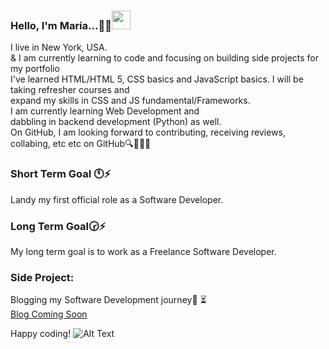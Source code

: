 ### Hello,  I'm María...💬:blush:<img src="https://raw.githubusercontent.com/MartinHeinz/MartinHeinz/master/wave.gif" width="30px">

<!--
**MariaCorpeno/MariaCorpeno** is a ✨ _special_ ✨ repository because its `README.md` (this file) appears on your GitHub profile.

Here are some ideas to get you started:

- 🔭 I’m currently working on ...
- 🌱 I’m currently learning ...
- 👯 I’m looking to collaborate on ...
- 🤔 I’m looking for help with ...
- 💬 Ask me about ...
- 📫 How to reach me: ...
- 😄 Pronouns: ...
- ⚡ Fun fact: ...
-->

I live in New York, USA.<br> & I am currently learning to code and focusing on building side projects for my portfolio<br>
I've learned HTML/HTML 5, CSS basics and JavaScript basics. I will be taking refresher courses and <br>
expand my skills in CSS and JS fundamental/Frameworks. <br>
I am currently learning Web Development and <br>dabbling in backend development  (Python) as well. <br> 
On GitHub, I am looking forward to contributing, receiving reviews, collabing,  etc etc on GitHub:mag::file_folder::bulb::smiley:
<br>

### Short Term Goal :clock11:⚡
Landy my first official role as a Software Developer.<br>
### Long Term Goal:clock230:⚡
My long term goal is to work as a Freelance Software Developer. 
### Side Project: <br>
 Blogging my Software Development journey:notebook: :hourglass_flowing_sand:<br>
<a href="https://mariacorpeno.com/"> Blog Coming Soon </a>

Happy coding!
![Alt Text](https://media.giphy.com/media/U50iPkrdMeLa7jKBn8/giphy.gif)
